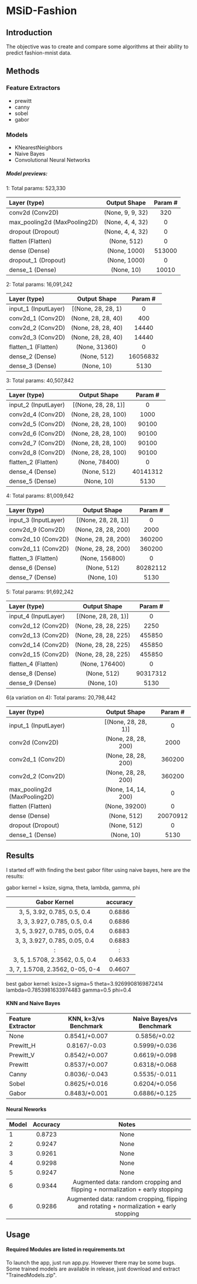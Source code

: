 # MSiD-Fashion

## Introduction
The objective was to create and compare some algorithms at their ability to predict fashion-mnist data.

## Methods

### Feature Extractors
- prewitt
- canny
- sobel
- gabor


### Models
- KNearestNeighbors
- Naive Bayes
- Convolutional Neural Networks
##### Model previews:
1: Total params: 523,330

Layer (type) |  Output Shape   |  Param #
:------------- | :-------------:| :-------------:
conv2d (Conv2D) | (None, 9, 9, 32) | 320
max_pooling2d (MaxPooling2D) | (None, 4, 4, 32) | 0
dropout (Dropout) | (None, 4, 4, 32) | 0
flatten (Flatten) | (None, 512) | 0
dense (Dense) | (None, 1000) | 513000
dropout_1 (Dropout) | (None, 1000) | 0 
dense_1 (Dense) | (None, 10) | 10010 

2: Total params: 16,091,242

Layer (type) |  Output Shape   |  Param #
:------------- | :-------------:| :-------------:
input_1 (InputLayer) | [(None, 28, 28, 1) | 0
conv2d_1 (Conv2D) | (None, 28, 28, 40) | 400
conv2d_2 (Conv2D) | (None, 28, 28, 40) | 14440
conv2d_3 (Conv2D) | (None, 28, 28, 40) | 14440
flatten_1 (Flatten) | (None, 31360) | 0
dense_2 (Dense) | (None, 512) | 16056832
dense_3 (Dense) | (None, 10) | 5130

3: Total params: 40,507,842

Layer (type) |  Output Shape   |  Param #
:------------- | :-------------:| :-------------:
input_2 (InputLayer) | [(None, 28, 28, 1)] | 0
conv2d_4 (Conv2D) | (None, 28, 28, 100) | 1000  
conv2d_5 (Conv2D) | (None, 28, 28, 100) | 90100 
conv2d_6 (Conv2D) | (None, 28, 28, 100) | 90100 
conv2d_7 (Conv2D) | (None, 28, 28, 100) | 90100 
conv2d_8 (Conv2D) | (None, 28, 28, 100) | 90100 
flatten_2 (Flatten) | (None, 78400) | 0  
dense_4 (Dense) | (None, 512) | 40141312
dense_5 (Dense) | (None, 10) | 5130

4:  Total params: 81,009,642

Layer (type) |  Output Shape   |  Param #
:------------- | :-------------:| :-------------:
input_3 (InputLayer) | [(None, 28, 28, 1)] | 0         
conv2d_9 (Conv2D) | (None, 28, 28, 200) | 2000      
conv2d_10 (Conv2D) | (None, 28, 28, 200) | 360200    
conv2d_11 (Conv2D) | (None, 28, 28, 200) | 360200    
flatten_3 (Flatten) | (None, 156800) | 0         
dense_6 (Dense) | (None, 512) | 80282112  
dense_7 (Dense) | (None, 10) | 5130 

5: Total params: 91,692,242

Layer (type) |  Output Shape   |  Param #
:------------- | :-------------:| :-------------:
input_4 (InputLayer)| [(None, 28, 28, 1)]| 0         
conv2d_12 (Conv2D)| (None, 28, 28, 225)| 2250      
conv2d_13 (Conv2D)| (None, 28, 28, 225)| 455850    
conv2d_14 (Conv2D)| (None, 28, 28, 225)| 455850    
conv2d_15 (Conv2D)| (None, 28, 28, 225)| 455850    
flatten_4 (Flatten)| (None, 176400)| 0         
dense_8 (Dense)| (None, 512)| 90317312  
dense_9 (Dense)| (None, 10)| 5130

6(a variation on 4): Total params: 20,798,442

Layer (type) |  Output Shape   |  Param #
:------------- | :-------------:| :-------------:
input_1 (InputLayer) | [(None, 28, 28, 1)] | 0
conv2d (Conv2D) | (None, 28, 28, 200) | 2000
conv2d_1 (Conv2D) | (None, 28, 28, 200) | 360200
conv2d_2 (Conv2D) | (None, 28, 28, 200) | 360200
max_pooling2d (MaxPooling2D) | (None, 14, 14, 200) | 0
flatten (Flatten) | (None, 39200) | 0
dense (Dense) | (None, 512) | 20070912
dropout (Dropout) | (None, 512) | 0
dense_1 (Dense) | (None, 10) | 5130

## Results
I started off with finding the best gabor filter using naive bayes, here are the results:

gabor kernel = ksize, sigma, theta, lambda, gamma, phi

Gabor Kernel | accuracy 
:-------------:| :-------------:
3, 5, 3.92, 0.785, 0.5, 0.4 | 0.6886 
3, 3, 3.927, 0.785, 0.5, 0.4 | 0.6886
3, 5, 3.927, 0.785, 0.05, 0.4 | 0.6883
3, 3, 3.927, 0.785, 0.05, 0.4 | 0.6883
: | :
3, 5, 1.5708, 2.3562, 0.5, 0.4 | 0.4633 
3, 7, 1.5708, 2.3562, 0-05, 0-4 | 0.4607

best gabor kernel:  ksize=3 sigma=5 theta=3.9269908169872414 lambda=0.7853981633974483 gamma=0.5 phi=0.4

#### KNN and Naive Bayes

Feature Extractor | KNN, k=3/vs Benchmark | Naive Bayes/vs Benchmark
:------------- | :-------------:| :-------------:
None |  0.8541/+0.007 | 0.5856/+0.02
Prewitt_H | 0.8167/-0.03 | 0.5999/+0.036
Prewitt_V | 0.8542/+0.007 | 0.6619/+0.098
Prewitt | 0.8537/+0.007 | 0.6318/+0.068
Canny | 0.8036/-0.043 | 0.5535/-0.011
Sobel | 0.8625/+0.016 | 0.6204/+0.056
Gabor | 0.8483/+0.001 | 0.6886/+0.125

#### Neural Neworks 

Model | Accuracy | Notes
:------------- | :-------------: | :-------------:
1 | 0.8723 | None
2 | 0.9247 | None
3 | 0.9261 | None
4 | 0.9298 | None
5 | 0.9247 | None
6 | 0.9344 | Augmented data: random cropping and flipping + normalization + early stopping
6 | 0.9286 | Augmented data: random cropping, flipping and rotating + normalization + early stopping

## Usage
#### Required Modules are listed in requirements.txt

To launch the app, just run app.py. However there may be some bugs. 
Some trained models are available in release, just download and extract "TrainedModels.zip".
